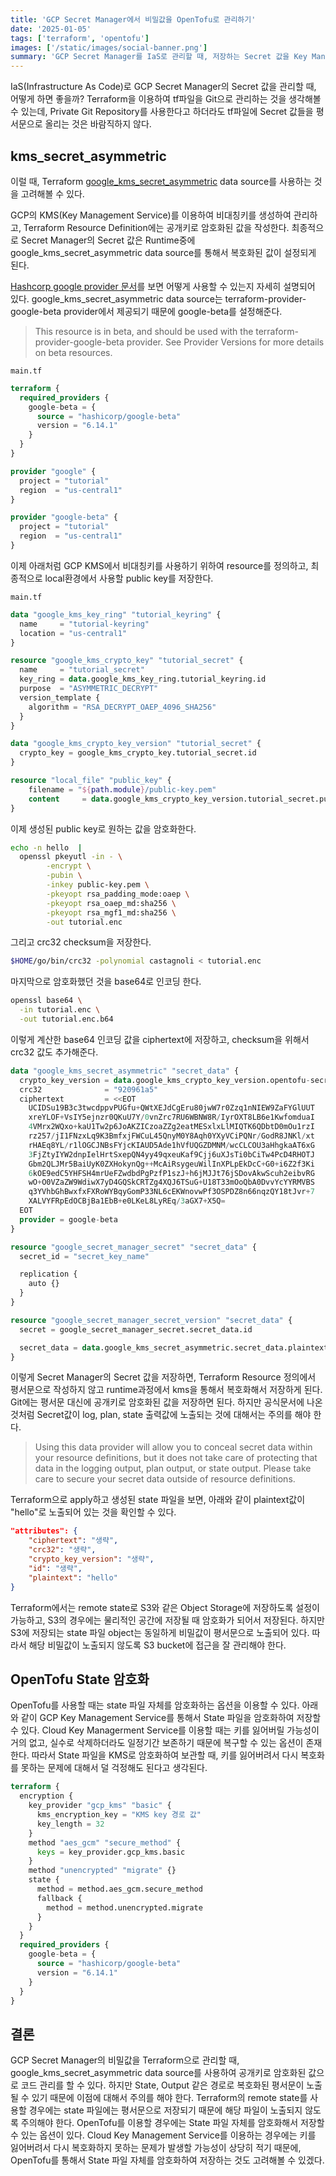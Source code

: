 ```yaml
---
title: 'GCP Secret Manager에서 비밀값을 OpenTofu로 관리하기'
date: '2025-01-05'
tags: ['terraform', 'opentofu']
images: ['/static/images/social-banner.png']
summary: 'GCP Secret Manager를 IaS로 관리할 때, 저장하는 Secret 값을 Key Management Service의 비대칭키와 Terraform의 google_kms_secret_asymmetric data source로 관리할 수 있다. 공개키로 암호화한 비밀 값을 Terraform resource definition에 정의하고, 런타임 과정에서 복호화하여 Secret Manager의 비밀값으로 설정할 수 있다. 따라서 Git에 평서문 대신에 공개키로 암호화한 비밀 값으로 정의한 Terraform 파일을 저장하여 관리할 수 있다. 하지만 해당 비밀 값은 State output 같은 곳에 평서문으로 그대로 노출 될 수 있기 때문에, remote state로 관리할 때는 해당 state 파일이 노출되지 않도록 관리를 잘해야 한다. OpenTofu를 이용할 때는 State 파일을 암호화 하는 옵션을 사용하여 State 파일 자체를 암호화해서 관리할 수도 있다.'
---
```


IaS(Infrastructure As Code)로 GCP Secret Manager의 Secret 값을 관리할 때, 어떻게 하면 좋을까? Terraform을 이용하여 tf파일을 Git으로 관리하는 것을 생각해볼 수 있는데, Private Git Repository를 사용한다고 하더라도 tf파일에 Secret 값들을 평서문으로 올리는 것은 바람직하지 않다.

## kms_secret_asymmetric

이럴 때, Terraform [google_kms_secret_asymmetric](https://registry.terraform.io/providers/hashicorp/google/latest/docs/data-sources/kms_secret_asymmetric) data source를 사용하는 것을 고려해볼 수 있다.

GCP의 KMS(Key Management Service)를 이용하여 비대칭키를 생성하여 관리하고, Terraform Resource Definition에는 공개키로 암호화된 값을 작성한다. 최종적으로 Secret Manager의 Secret 값은 Runtime중에 google_kms_secret_asymmetric data source를 통해서 복호화된 값이 설정되게 된다.

[Hashcorp google provider 문서](https://registry.terraform.io/providers/hashicorp/google/latest/docs/data-sources/kms_secret_asymmetric)를 보면 어떻게 사용할 수 있는지 자세히 설명되어 있다. google_kms_secret_asymmetric data source는 terraform-provider-google-beta provider에서 제공되기 때문에 google-beta를 설정해준다.

> This resource is in beta, and should be used with the terraform-provider-google-beta provider. See Provider Versions for more details on beta resources.

`main.tf`

```tf
terraform {
  required_providers {
    google-beta = {
      source = "hashicorp/google-beta"
      version = "6.14.1"
    }
  }
}

provider "google" {
  project = "tutorial"
  region  = "us-central1"
}

provider "google-beta" {
  project = "tutorial"
  region  = "us-central1"
}
```

이제 아래처럼 GCP KMS에서 비대칭키를 사용하기 위하여 resource를 정의하고, 최종적으로 local환경에서 사용할 public key를 저장한다.

`main.tf`

```tf
data "google_kms_key_ring" "tutorial_keyring" {
  name     = "tutorial-keyring"
  location = "us-central1"
}

resource "google_kms_crypto_key" "tutorial_secret" {
  name     = "tutorial_secret"
  key_ring = data.google_kms_key_ring.tutorial_keyring.id
  purpose  = "ASYMMETRIC_DECRYPT"
  version_template {
    algorithm = "RSA_DECRYPT_OAEP_4096_SHA256"
  }
}

data "google_kms_crypto_key_version" "tutorial_secret" {
  crypto_key = google_kms_crypto_key.tutorial_secret.id
}

resource "local_file" "public_key" {
    filename = "${path.module}/public-key.pem"
    content     = data.google_kms_crypto_key_version.tutorial_secret.public_key[0].pem
}
```

이제 생성된 public key로 원하는 값을 암호화한다.

```bash
echo -n hello  |
  openssl pkeyutl -in - \
        -encrypt \
        -pubin \
        -inkey public-key.pem \
        -pkeyopt rsa_padding_mode:oaep \
        -pkeyopt rsa_oaep_md:sha256 \
        -pkeyopt rsa_mgf1_md:sha256 \
        -out tutorial.enc
```

그리고 crc32 checksum을 저장한다.

```bash
$HOME/go/bin/crc32 -polynomial castagnoli < tutorial.enc
```

마지막으로 암호화했던 것을 base64로 인코딩 한다.

```bash
openssl base64 \
  -in tutorial.enc \
  -out tutorial.enc.b64
```

이렇게 계산한 base64 인코딩 값을 ciphertext에 저장하고, checksum을 위해서 crc32 값도 추가해준다.

```tf
data "google_kms_secret_asymmetric" "secret_data" {
  crypto_key_version = data.google_kms_crypto_key_version.opentofu-secret.id
  crc32              = "920961a5"
  ciphertext         = <<EOT
    UCIDSu19B3c3twcdppvPUGfu+QWtXEJdCgEru80jwW7r0Zzq1nNIEW9ZaFYGlUUT
    xreYLOF+VsIY5ejnzr0QKuU7Y/0vnZrc7RU6WBNW8R/IyrOXT8LB6e1KwfomduaI
    4VMrx2WQxo+kaU1Tw2p6JoAKZICzoaZZg2eatMESxlxLlMIQTK6QDbtD0mOu1rzI
    rz257/jI1FNzxLq9K3BmfxjFWCuL45QnyM0Y8Aqh0YXyVCiPQNr/GodR8JNKl/xt
    rHAEq8YL/r1lOGCJNBsFYjcKIAUD5Ade1hVfUQGZDMNM/wcCLCOU3aHhgkaAT6xG
    3FjZtyIYW2dnpIelHrtSxepQN4yy49qxeuKaf9Cjj6uXJsTi0bCiTw4PcD4RHOTJ
    Gbm2QLJMr5BaiUyK0ZXHokynQg++McAiRsygeuWilInXPLpEkDcC+G0+i6Z2f3Ki
    6kOE9edC5YHFSH4mrUeFZwdbdPgPzfP1szJ+h6jMJJt76jSDovAkwScuh2eibvRG
    wO+O0VZaZW9WdiwX7yD4GQSkCRTZg4XQJ6TSuG+U18T33mOoQbA0DvvYcYYRMVBS
    q3YVhbGhBwxfxFXRoWYBqyGomP33NL6cEKWnovwPf3OSPDZ8n66nqzQY18tJvr+7
    XALVYFRpEdOCBjBa1EbB+e0LKeL8LyREq/3aGX7+X5Q=
  EOT
  provider = google-beta
}

resource "google_secret_manager_secret" "secret_data" {
  secret_id = "secret_key_name"

  replication {
    auto {}
  }
}

resource "google_secret_manager_secret_version" "secret_data" {
  secret = google_secret_manager_secret.secret_data.id

  secret_data = data.google_kms_secret_asymmetric.secret_data.plaintext
}
```

이렇게 Secret Manager의 Secret 값을 저장하면, Terraform Resource 정의에서 평서문으로 작성하지 않고 runtime과정에서 kms을 통해서 복호화해서 저장하게 된다. Git에는 평서문 대신에 공개키로 암호화된 값을 저장하면 된다. 하지만 공식문서에 나온 것처럼 Secret값이 log, plan, state 출력값에 노출되는 것에 대해서는 주의를 해야 한다.

> Using this data provider will allow you to conceal secret data within your resource definitions, but it does not take care of protecting that data in the logging output, plan output, or state output. Please take care to secure your secret data outside of resource definitions.

Terraform으로 apply하고 생성된 state 파일을 보면, 아래와 같이 plaintext값이 "hello"로 노출되어 있는 것을 확인할 수 있다.

```json
"attributes": {
    "ciphertext": "생략",
    "crc32": "생략",
    "crypto_key_version": "생략",
    "id": "생략",
    "plaintext": "hello"
}
```

Terraform에서는 remote state로 S3와 같은 Object Storage에 저장하도록 설정이 가능하고, S3의 경우에는 물리적인 공간에 저장될 때 암호화가 되어서 저장된다. 하지만 S3에 저장되는 state 파일 object는 동일하게 비밀값이 평서문으로 노출되어 있다. 따라서 해당 비밀값이 노출되지 않도록 S3 bucket에 접근을 잘 관리해야 한다.

## OpenTofu State 암호화

OpenTofu를 사용할 때는 state 파일 자체를 암호화하는 옵션을 이용할 수 있다. 아래와 같이 GCP Key Management Service를 통해서 State 파일을 암호화하여 저장할 수 있다. Cloud Key Managerment Service를 이용할 때는 키를 잃어버릴 가능성이 거의 없고, 실수로 삭제하더라도 일정기간 보존하기 때문에 복구할 수 있는 옵션이 존재한다. 따라서 State 파일을 KMS로 암호화하여 보관할 때, 키를 잃어버려서 다시 복호화를 못하는 문제에 대해서 덜 걱정해도 된다고 생각된다.

```tf
terraform {
  encryption {
    key_provider "gcp_kms" "basic" {
      kms_encryption_key = "KMS key 경로 값"
      key_length = 32
    }
    method "aes_gcm" "secure_method" {
      keys = key_provider.gcp_kms.basic
    }
    method "unencrypted" "migrate" {}
    state {
      method = method.aes_gcm.secure_method
      fallback {
        method = method.unencrypted.migrate
      }
    }
  }
  required_providers {
    google-beta = {
      source = "hashicorp/google-beta"
      version = "6.14.1"
    }
  }
}
```

## 결론

GCP Secret Manager의 비밀값을 Terraform으로 관리할 때, google_kms_secret_asymmetric data source를 사용하여 공개키로 암호화된 값으로 코드 관리를 할 수 있다. 하지만 State, Output 같은 경로로 복호화된 평서문이 노출될 수 있기 때문에 이점에 대해서 주의를 해야 한다. Terraform의 remote state를 사용할 경우에는 state 파일에는 평서문으로 저장되기 때문에 해당 파일이 노출되지 않도록 주의해야 한다. OpenTofu를 이용할 경우에는 State 파일 자체를 암호화해서 저장할 수 있는 옵션이 있다. Cloud Key Management Service를 이용하는 경우에는 키를 잃어버려서 다시 복호화하지 못하는 문제가 발생할 가능성이 상당히 적기 때문에, OpenTofu를 통해서 State 파일 자체를 암호화하여 저장하는 것도 고려해볼 수 있겠다.
